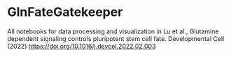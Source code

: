 # GlnFateGatekeeper
All notebooks for data processing and visualization in Lu et al., Glutamine dependent signaling controls pluripotent stem cell fate. Developmental Cell (2022) https://doi.org/10.1016/j.devcel.2022.02.003
